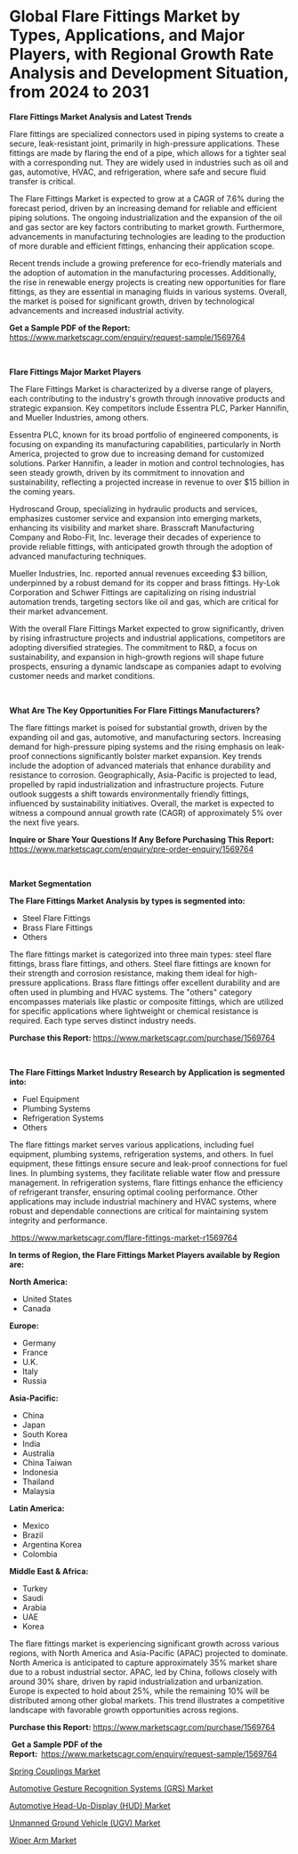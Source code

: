 <p><h1>Global Flare Fittings Market by Types, Applications, and Major Players, with Regional Growth Rate Analysis and Development Situation, from 2024 to 2031</h1></p><p><strong>Flare Fittings Market Analysis and Latest Trends</strong></p>
<p><p>Flare fittings are specialized connectors used in piping systems to create a secure, leak-resistant joint, primarily in high-pressure applications. These fittings are made by flaring the end of a pipe, which allows for a tighter seal with a corresponding nut. They are widely used in industries such as oil and gas, automotive, HVAC, and refrigeration, where safe and secure fluid transfer is critical.</p><p>The Flare Fittings Market is expected to grow at a CAGR of 7.6% during the forecast period, driven by an increasing demand for reliable and efficient piping solutions. The ongoing industrialization and the expansion of the oil and gas sector are key factors contributing to market growth. Furthermore, advancements in manufacturing technologies are leading to the production of more durable and efficient fittings, enhancing their application scope.</p><p>Recent trends include a growing preference for eco-friendly materials and the adoption of automation in the manufacturing processes. Additionally, the rise in renewable energy projects is creating new opportunities for flare fittings, as they are essential in managing fluids in various systems. Overall, the market is poised for significant growth, driven by technological advancements and increased industrial activity.</p></p>
<p><strong>Get a Sample PDF of the Report:&nbsp;</strong> <a href="https://www.marketscagr.com/enquiry/request-sample/1569764?utm_campaign=1259&utm_medium=2&utm_source=Github&utm_content=ia&utm_term=14102024&utm_id=flare-fittings">https://www.marketscagr.com/enquiry/request-sample/1569764</a></p>
<p>&nbsp;</p>
<p><strong>Flare Fittings Major Market Players</strong></p>
<p><p>The Flare Fittings Market is characterized by a diverse range of players, each contributing to the industry's growth through innovative products and strategic expansion. Key competitors include Essentra PLC, Parker Hannifin, and Mueller Industries, among others. </p><p>Essentra PLC, known for its broad portfolio of engineered components, is focusing on expanding its manufacturing capabilities, particularly in North America, projected to grow due to increasing demand for customized solutions. Parker Hannifin, a leader in motion and control technologies, has seen steady growth, driven by its commitment to innovation and sustainability, reflecting a projected increase in revenue to over $15 billion in the coming years.</p><p>Hydroscand Group, specializing in hydraulic products and services, emphasizes customer service and expansion into emerging markets, enhancing its visibility and market share. Brasscraft Manufacturing Company and Robo-Fit, Inc. leverage their decades of experience to provide reliable fittings, with anticipated growth through the adoption of advanced manufacturing techniques.</p><p>Mueller Industries, Inc. reported annual revenues exceeding $3 billion, underpinned by a robust demand for its copper and brass fittings. Hy-Lok Corporation and Schwer Fittings are capitalizing on rising industrial automation trends, targeting sectors like oil and gas, which are critical for their market advancement.</p><p>With the overall Flare Fittings Market expected to grow significantly, driven by rising infrastructure projects and industrial applications, competitors are adopting diversified strategies. The commitment to R&D, a focus on sustainability, and expansion in high-growth regions will shape future prospects, ensuring a dynamic landscape as companies adapt to evolving customer needs and market conditions.</p></p>
<p>&nbsp;</p>
<p><strong>What Are The Key Opportunities For Flare Fittings Manufacturers?</strong></p>
<p><p>The flare fittings market is poised for substantial growth, driven by the expanding oil and gas, automotive, and manufacturing sectors. Increasing demand for high-pressure piping systems and the rising emphasis on leak-proof connections significantly bolster market expansion. Key trends include the adoption of advanced materials that enhance durability and resistance to corrosion. Geographically, Asia-Pacific is projected to lead, propelled by rapid industrialization and infrastructure projects. Future outlook suggests a shift towards environmentally friendly fittings, influenced by sustainability initiatives. Overall, the market is expected to witness a compound annual growth rate (CAGR) of approximately 5% over the next five years.</p></p>
<p><strong>Inquire or Share Your Questions If Any Before Purchasing This Report:</strong> <a href="https://www.marketscagr.com/enquiry/pre-order-enquiry/1569764?utm_campaign=1259&utm_medium=2&utm_source=Github&utm_content=ia&utm_term=14102024&utm_id=flare-fittings">https://www.marketscagr.com/enquiry/pre-order-enquiry/1569764</a></p>
<p>&nbsp;</p>
<p><strong>Market Segmentation</strong></p>
<p><strong>The Flare Fittings Market Analysis by types is segmented into:</strong></p>
<p><ul><li>Steel Flare Fittings</li><li>Brass Flare Fittings</li><li>Others</li></ul></p>
<p><p>The flare fittings market is categorized into three main types: steel flare fittings, brass flare fittings, and others. Steel flare fittings are known for their strength and corrosion resistance, making them ideal for high-pressure applications. Brass flare fittings offer excellent durability and are often used in plumbing and HVAC systems. The "others" category encompasses materials like plastic or composite fittings, which are utilized for specific applications where lightweight or chemical resistance is required. Each type serves distinct industry needs.</p></p>
<p><strong>Purchase this Report:&nbsp;</strong><a href="https://www.marketscagr.com/purchase/1569764?utm_campaign=1259&utm_medium=2&utm_source=Github&utm_content=ia&utm_term=14102024&utm_id=flare-fittings">https://www.marketscagr.com/purchase/1569764</a></p>
<p>&nbsp;</p>
<p><strong>The Flare Fittings Market Industry Research by Application is segmented into:</strong></p>
<p><ul><li>Fuel Equipment</li><li>Plumbing Systems</li><li>Refrigeration Systems</li><li>Others</li></ul></p>
<p><p>The flare fittings market serves various applications, including fuel equipment, plumbing systems, refrigeration systems, and others. In fuel equipment, these fittings ensure secure and leak-proof connections for fuel lines. In plumbing systems, they facilitate reliable water flow and pressure management. In refrigeration systems, flare fittings enhance the efficiency of refrigerant transfer, ensuring optimal cooling performance. Other applications may include industrial machinery and HVAC systems, where robust and dependable connections are critical for maintaining system integrity and performance.</p></p>
<p><a href="https://www.marketscagr.com/flare-fittings-market-r1569764?utm_campaign=1259&utm_medium=2&utm_source=Github&utm_content=ia&utm_term=14102024&utm_id=flare-fittings">&nbsp;https://www.marketscagr.com/flare-fittings-market-r1569764</a></p>
<p><strong>In terms of Region, the Flare Fittings Market Players available by Region are:</strong></p>
<p>
    <p> <strong> North America: </strong>
        <ul>
            <li>United States</li>
            <li>Canada</li>
        </ul>
        </p> 
    <p> <strong> Europe: </strong>
        <ul>
            <li>Germany</li>
            <li>France</li>
            <li>U.K.</li>
            <li>Italy</li>
            <li>Russia</li>
        </ul>
        </p> 
    <p> <strong> Asia-Pacific: </strong>
        <ul>
            <li>China</li>
            <li>Japan</li>
            <li>South Korea</li>
            <li>India</li>
            <li>Australia</li>
            <li>China Taiwan</li>
            <li>Indonesia</li>
            <li>Thailand</li>
            <li>Malaysia</li>
        </ul>
        </p> 
    <p> <strong> Latin America: </strong>
        <ul>
            <li>Mexico</li>
            <li>Brazil</li>
            <li>Argentina Korea</li>
            <li>Colombia</li>
        </ul>
        </p> 
    <p> <strong> Middle East & Africa: </strong>
        <ul>
            <li>Turkey</li>
            <li>Saudi</li>
            <li>Arabia</li>
            <li>UAE</li>
            <li>Korea</li>
        </ul>
    </p>
    </p>
<p><p>The flare fittings market is experiencing significant growth across various regions, with North America and Asia-Pacific (APAC) projected to dominate. North America is anticipated to capture approximately 35% market share due to a robust industrial sector. APAC, led by China, follows closely with around 30% share, driven by rapid industrialization and urbanization. Europe is expected to hold about 25%, while the remaining 10% will be distributed among other global markets. This trend illustrates a competitive landscape with favorable growth opportunities across regions.</p></p>
<p><strong>Purchase this Report: </strong><a href="https://www.marketscagr.com/purchase/1569764?utm_campaign=1259&utm_medium=2&utm_source=Github&utm_content=ia&utm_term=14102024&utm_id=flare-fittings">https://www.marketscagr.com/purchase/1569764</a></p>
<p>&nbsp;<strong>Get a Sample PDF of the Report:&nbsp;&nbsp;</strong><a href="https://www.marketscagr.com/enquiry/request-sample/1569764?utm_campaign=1259&utm_medium=2&utm_source=Github&utm_content=ia&utm_term=14102024&utm_id=flare-fittings">https://www.marketscagr.com/enquiry/request-sample/1569764</a></p>
<p><strong></strong></p>
<p><p><a href="https://github.com/mabutironaldo/Market-Research-Report-List-6/blob/main/spring-couplings-market.md?utm_campaign=1259&utm_medium=2&utm_source=Github&utm_content=ia&utm_term=14102024&utm_id=flare-fittings">Spring Couplings Market</a></p><p><a href="https://www.linkedin.com/pulse/automotive-gesture-recognition-systems-grs-market-growth-outlook-eak3f?trk=public_post_embed_feed-article-content&utm_campaign=1259&utm_medium=2&utm_source=Github&utm_content=ia&utm_term=14102024&utm_id=flare-fittings">Automotive Gesture Recognition Systems (GRS) Market</a></p><p><a href="https://www.linkedin.com/pulse/automotive-head-up-display-hud-market-size-type-windshield-projected-qjf1e?trk=public_post_embed_feed-article-content&utm_campaign=1259&utm_medium=2&utm_source=Github&utm_content=ia&utm_term=14102024&utm_id=flare-fittings">Automotive Head-Up-Display (HUD) Market</a></p><p><a href="https://www.linkedin.com/pulse/market-insights-global-unmanned-ground-vehicle-ugv-forecast-innovation-3qzcc?utm_campaign=1259&utm_medium=2&utm_source=Github&utm_content=ia&utm_term=14102024&utm_id=flare-fittings">Unmanned Ground Vehicle (UGV) Market</a></p><p><a href="https://www.linkedin.com/pulse/global-wiper-arm-market-size-trends-analysis-regional-outlook-qsqhc?utm_campaign=1259&utm_medium=2&utm_source=Github&utm_content=ia&utm_term=14102024&utm_id=flare-fittings">Wiper Arm Market</a></p></p>